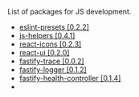 List of packages for JS development. 

- [eslint-presets [0.2.2]](https://www.npmjs.com/package/@krainovsd/eslint-presets)
- [js-helpers [0.4.1]](https://www.npmjs.com/package/@krainovsd/js-helpers)
- [react-icons [0.2.3]](https://www.npmjs.com/package/@krainovsd/react-icons)
- [react-ui [0.2.0]](https://www.npmjs.com/package/@krainovsd/react-ui)
- [fastify-trace [0.0.2]](https://www.npmjs.com/package/@krainovsd/fastify-trace)
- [fastify-logger [0.1.2]](https://www.npmjs.com/package/@krainovsd/fastify-logger)
- [fastify-health-controller [0.1.4]](https://www.npmjs.com/package/@krainovsd/fastify-health-controller)
- 
  
